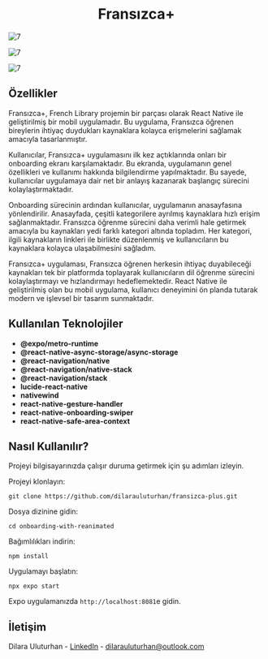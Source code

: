 <div align="center">
  <h1 align="center">Fransızca+</h1>
</div>

![7](https://github.com/user-attachments/assets/ea801784-7e3d-44d4-8184-b70efa9551c6)

![7](https://github.com/user-attachments/assets/b0d69c1c-b2f0-4054-8576-eded9b258237)

![7](https://github.com/user-attachments/assets/2d325a00-79fd-4c55-a026-eeb4a9ded7d2)

## Özellikler
Fransızca+, French Library projemin bir parçası olarak React Native ile geliştirilmiş bir mobil uygulamadır. Bu uygulama, Fransızca öğrenen bireylerin ihtiyaç duydukları kaynaklara kolayca erişmelerini sağlamak amacıyla tasarlanmıştır.

Kullanıcılar, Fransızca+ uygulamasını ilk kez açtıklarında onları bir onboarding ekranı karşılamaktadır. Bu ekranda, uygulamanın genel özellikleri ve kullanımı hakkında bilgilendirme yapılmaktadır. Bu sayede, kullanıcılar uygulamaya dair net bir anlayış kazanarak başlangıç sürecini kolaylaştırmaktadır.

Onboarding sürecinin ardından kullanıcılar, uygulamanın anasayfasına yönlendirilir. Anasayfada, çeşitli kategorilere ayrılmış kaynaklara hızlı erişim sağlanmaktadır. Fransızca öğrenme sürecini daha verimli hale getirmek amacıyla bu kaynakları yedi farklı kategori altında topladım. Her kategori, ilgili kaynakların linkleri ile birlikte düzenlenmiş ve kullanıcıların bu kaynaklara kolayca ulaşabilmesini sağladım.

Fransızca+ uygulaması, Fransızca öğrenen herkesin ihtiyaç duyabileceği kaynakları tek bir platformda toplayarak kullanıcıların dil öğrenme sürecini kolaylaştırmayı ve hızlandırmayı hedeflemektedir. React Native ile geliştirilmiş olan bu mobil uygulama, kullanıcı deneyimini ön planda tutarak modern ve işlevsel bir tasarım sunmaktadır.

## Kullanılan Teknolojiler
- **@expo/metro-runtime**
- **@react-native-async-storage/async-storage**
- **@react-navigation/native**
- **@react-navigation/native-stack**
- **@react-navigation/stack**
- **lucide-react-native**
- **nativewind**
- **react-native-gesture-handler**
- **react-native-onboarding-swiper**
- **react-native-safe-area-context**

## Nasıl Kullanılır?
Projeyi bilgisayarınızda çalışır duruma getirmek için şu adımları izleyin.

Projeyi klonlayın:
````
git clone https://github.com/dilarauluturhan/fransizca-plus.git
````
Dosya dizinine gidin:
````
cd onboarding-with-reanimated
````
Bağımlılıkları indirin:
````
npm install
````
Uygulamayı başlatın:
````
npx expo start
````
Expo uygulamanızda `http://localhost:8081`e gidin.

## İletişim
Dilara Uluturhan - [LinkedIn](https://www.linkedin.com/in/dilarauluturhan/) - dilarauluturhan@outlook.com
